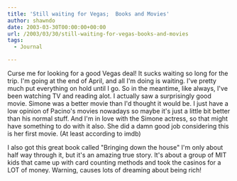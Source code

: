 ```yaml
---
title: 'Still waiting for Vegas;  Books and Movies'
author: shawndo
date: 2003-03-30T00:00:00+00:00
url: /2003/03/30/still-waiting-for-vegas-books-and-movies
tags:
  - Journal

---
```

Curse me for looking for a good Vegas deal! It sucks waiting so long for the trip. I'm going at the end of April, and all I'm doing is waiting. I've pretty much put everything on hold until I go. So in the meantime, like always, I've been watching TV and reading alot. I actually saw a surprisingly good movie. Simone was a better movie than I'd thought it would be. I just have a low opinion of Pacino's movies nowadays so maybe it's just a little bit better than his normal stuff. And I'm in love with the Simone actress, so that might have something to do with it also. She did a damn good job considering this is her first movie. (At least according to imdb)  

I also got this great book called "Bringing down the house" I'm only about half way through it, but it's an amazing true story. It's about a group of MIT kids that came up with card counting methods and took the casinos for a LOT of money. Warning, causes lots of dreaming about being rich!
